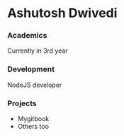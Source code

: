 # Ashutosh Dwivedi

### Academics

Currently in 3rd year
### Development

NodeJS developer


### Projects

- Mygitbook
- Others too
